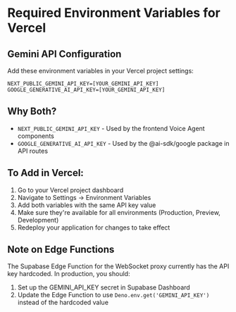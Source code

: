 # Required Environment Variables for Vercel

## Gemini API Configuration
Add these environment variables in your Vercel project settings:

```
NEXT_PUBLIC_GEMINI_API_KEY=[YOUR_GEMINI_API_KEY]
GOOGLE_GENERATIVE_AI_API_KEY=[YOUR_GEMINI_API_KEY]
```

## Why Both?
- `NEXT_PUBLIC_GEMINI_API_KEY` - Used by the frontend Voice Agent components
- `GOOGLE_GENERATIVE_AI_API_KEY` - Used by the @ai-sdk/google package in API routes

## To Add in Vercel:
1. Go to your Vercel project dashboard
2. Navigate to Settings → Environment Variables
3. Add both variables with the same API key value
4. Make sure they're available for all environments (Production, Preview, Development)
5. Redeploy your application for changes to take effect

## Note on Edge Functions
The Supabase Edge Function for the WebSocket proxy currently has the API key hardcoded. In production, you should:
1. Set up the GEMINI_API_KEY secret in Supabase Dashboard
2. Update the Edge Function to use `Deno.env.get('GEMINI_API_KEY')` instead of the hardcoded value